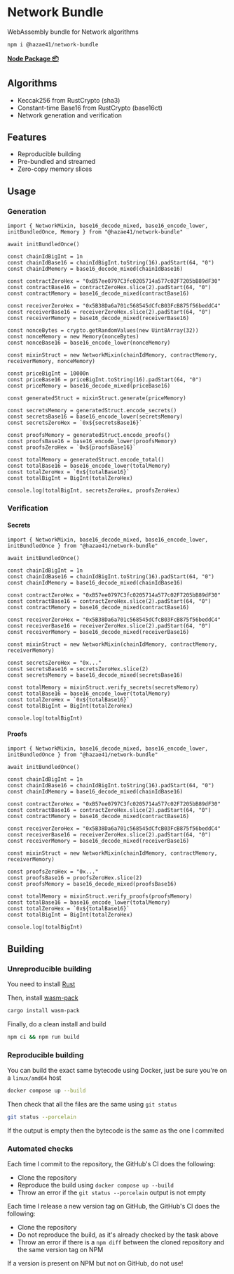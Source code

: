 # Network Bundle

WebAssembly bundle for Network algorithms

```bash
npm i @hazae41/network-bundle
```

[**Node Package 📦**](https://www.npmjs.com/package/@hazae41/network-bundle)

## Algorithms
- Keccak256 from RustCrypto (sha3)
- Constant-time Base16 from RustCrypto  (base16ct)
- Network generation and verification

## Features
- Reproducible building
- Pre-bundled and streamed
- Zero-copy memory slices

## Usage

### Generation

```tsx
import { NetworkMixin, base16_decode_mixed, base16_encode_lower, initBundledOnce, Memory } from "@hazae41/network-bundle"

await initBundledOnce()

const chainIdBigInt = 1n
const chainIdBase16 = chainIdBigInt.toString(16).padStart(64, "0")
const chainIdMemory = base16_decode_mixed(chainIdBase16)

const contractZeroHex = "0xB57ee0797C3fc0205714a577c02F7205bB89dF30"
const contractBase16 = contractZeroHex.slice(2).padStart(64, "0")
const contractMemory = base16_decode_mixed(contractBase16)

const receiverZeroHex = "0x5B38Da6a701c568545dCfcB03FcB875f56beddC4"
const receiverBase16 = receiverZeroHex.slice(2).padStart(64, "0")
const receiverMemory = base16_decode_mixed(receiverBase16)

const nonceBytes = crypto.getRandomValues(new Uint8Array(32))
const nonceMemory = new Memory(nonceBytes)
const nonceBase16 = base16_encode_lower(nonceMemory)

const mixinStruct = new NetworkMixin(chainIdMemory, contractMemory, receiverMemory, nonceMemory)

const priceBigInt = 10000n
const priceBase16 = priceBigInt.toString(16).padStart(64, "0")
const priceMemory = base16_decode_mixed(priceBase16)

const generatedStruct = mixinStruct.generate(priceMemory)

const secretsMemory = generatedStruct.encode_secrets()
const secretsBase16 = base16_encode_lower(secretsMemory)
const secretsZeroHex = `0x${secretsBase16}`

const proofsMemory = generatedStruct.encode_proofs()
const proofsBase16 = base16_encode_lower(proofsMemory)
const proofsZeroHex = `0x${proofsBase16}`

const totalMemory = generatedStruct.encode_total()
const totalBase16 = base16_encode_lower(totalMemory)
const totalZeroHex = `0x${totalBase16}`
const totalBigInt = BigInt(totalZeroHex)

console.log(totalBigInt, secretsZeroHex, proofsZeroHex)
```

### Verification

#### Secrets

```tsx
import { NetworkMixin, base16_decode_mixed, base16_encode_lower, initBundledOnce } from "@hazae41/network-bundle"

await initBundledOnce()

const chainIdBigInt = 1n
const chainIdBase16 = chainIdBigInt.toString(16).padStart(64, "0")
const chainIdMemory = base16_decode_mixed(chainIdBase16)

const contractZeroHex = "0xB57ee0797C3fc0205714a577c02F7205bB89dF30"
const contractBase16 = contractZeroHex.slice(2).padStart(64, "0")
const contractMemory = base16_decode_mixed(contractBase16)

const receiverZeroHex = "0x5B38Da6a701c568545dCfcB03FcB875f56beddC4"
const receiverBase16 = receiverZeroHex.slice(2).padStart(64, "0")
const receiverMemory = base16_decode_mixed(receiverBase16)

const mixinStruct = new NetworkMixin(chainIdMemory, contractMemory, receiverMemory)

const secretsZeroHex = "0x..."
const secretsBase16 = secretsZeroHex.slice(2)
const secretsMemory = base16_decode_mixed(secretsBase16)

const totalMemory = mixinStruct.verify_secrets(secretsMemory)
const totalBase16 = base16_encode_lower(totalMemory)
const totalZeroHex = `0x${totalBase16}`
const totalBigInt = BigInt(totalZeroHex)

console.log(totalBigInt)
```

#### Proofs

```tsx
import { NetworkMixin, base16_decode_mixed, base16_encode_lower, initBundledOnce } from "@hazae41/network-bundle"

await initBundledOnce()

const chainIdBigInt = 1n
const chainIdBase16 = chainIdBigInt.toString(16).padStart(64, "0")
const chainIdMemory = base16_decode_mixed(chainIdBase16)

const contractZeroHex = "0xB57ee0797C3fc0205714a577c02F7205bB89dF30"
const contractBase16 = contractZeroHex.slice(2).padStart(64, "0")
const contractMemory = base16_decode_mixed(contractBase16)

const receiverZeroHex = "0x5B38Da6a701c568545dCfcB03FcB875f56beddC4"
const receiverBase16 = receiverZeroHex.slice(2).padStart(64, "0")
const receiverMemory = base16_decode_mixed(receiverBase16)

const mixinStruct = new NetworkMixin(chainIdMemory, contractMemory, receiverMemory)

const proofsZeroHex = "0x..."
const proofsBase16 = proofsZeroHex.slice(2)
const proofsMemory = base16_decode_mixed(proofsBase16)

const totalMemory = mixinStruct.verify_proofs(proofsMemory)
const totalBase16 = base16_encode_lower(totalMemory)
const totalZeroHex = `0x${totalBase16}`
const totalBigInt = BigInt(totalZeroHex)

console.log(totalBigInt)
```

## Building

### Unreproducible building

You need to install [Rust](https://www.rust-lang.org/tools/install)

Then, install [wasm-pack](https://github.com/rustwasm/wasm-pack)

```bash
cargo install wasm-pack
```

Finally, do a clean install and build

```bash
npm ci && npm run build
```

### Reproducible building

You can build the exact same bytecode using Docker, just be sure you're on a `linux/amd64` host

```bash
docker compose up --build
```

Then check that all the files are the same using `git status`

```bash
git status --porcelain
```

If the output is empty then the bytecode is the same as the one I commited

### Automated checks

Each time I commit to the repository, the GitHub's CI does the following:
- Clone the repository
- Reproduce the build using `docker compose up --build`
- Throw an error if the `git status --porcelain` output is not empty

Each time I release a new version tag on GitHub, the GitHub's CI does the following:
- Clone the repository
- Do not reproduce the build, as it's already checked by the task above
- Throw an error if there is a `npm diff` between the cloned repository and the same version tag on NPM

If a version is present on NPM but not on GitHub, do not use!
